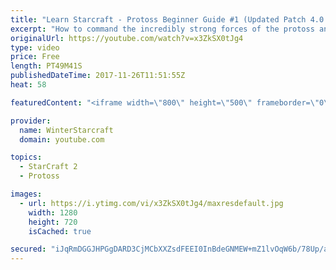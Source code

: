 ```yaml
---
title: "Learn Starcraft - Protoss Beginner Guide #1 (Updated Patch 4.0 FREE TO PLAY)"
excerpt: "How to command the incredibly strong forces of the protoss and cover weaknesses against the other inferior races. Updated for patch 4.0! This guide is not intended for COMPLETELY new players, but those who have played several games/campaign missions and grasp the very basics."
originalUrl: https://youtube.com/watch?v=x3ZkSX0tJg4
type: video
price: Free
length: PT49M41S
publishedDateTime: 2017-11-26T11:51:55Z
heat: 58

featuredContent: "<iframe width=\"800\" height=\"500\" frameborder=\"0\" src=\"https://www.youtube.com/embed/x3ZkSX0tJg4\" allow=\"accelerometer; autoplay; encrypted-media; gyroscope; picture-in-picture\" allowfullscreen></iframe>"

provider:
  name: WinterStarcraft
  domain: youtube.com

topics:
  - StarCraft 2
  - Protoss

images:
  - url: https://i.ytimg.com/vi/x3ZkSX0tJg4/maxresdefault.jpg
    width: 1280
    height: 720
    isCached: true

secured: "iJqRmDGGJHPGgDARD3CjMCbXXZsdFEEI0InBdeGNMEW+mZ1lvOqW6b/78Up/a0H7V5A2oz9j7hYCIfptnwn7NM77TPt1IBA/6Zrc4hIiylpxPhwWHtgfVk3EeUJ/EC6xePZxg4vLPLdTMKtXomIrmcHtEjRI/fFess0/0jJ1vz2MmhVV+vwKuhZCLnyAHOjkKWkCWtJ5rUdZ3ZLTzvJqJYvQi1+bcldJ3sPDqS77SZOkG+y1xl3O/xdYWSHrtAwo9WBtAfbBTRzCI+z03rnMstng7QYeqUXYbVv7zuXM5DGtep3f7U0IjQM7zTaV3CQg7dpPtMAwCsA5/0wh6ssomgLidDwK+CHTPHYhw7wublFu5PSuCkSpd4/35fpTtI5DuxE4ALVBAXiWy1g5hgH/i1AWMGwkLQOZBDgn6xbA926Y6/dLmerbuuxxqAIkcikw;CYflLoZpqjISVriv16Q3Uw=="
---
```



